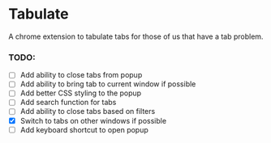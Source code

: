 # Tabulate

A chrome extension to tabulate tabs for those of us that have a tab problem.

### TODO:
-[ ] Add ability to close tabs from popup
-[ ] Add ability to bring tab to current window if possible
-[ ] Add better CSS styling to the popup
-[ ] Add search function for tabs
-[ ] Add ability to close tabs based on filters
-[x] Switch to tabs on other windows if possible
-[ ] Add keyboard shortcut to open popup
